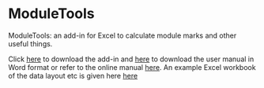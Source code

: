 # ModuleTools

ModuleTools: an add-in for Excel to calculate module marks and other useful things.

Click [here](https://github.com/robbriers/moduletools/raw/master/ModuleTools.xlam) to download the add-in and [here](https://github.com/robbriers/moduletools/raw/master/docs/ModuleTools.docx) to download the user manual in Word format or refer to the online manual [here](https://robbriers.github.io/moduletools/). An example Excel workbook of the data layout etc is given here [here](https://github.com/robbriers/moduletools/raw/master/ModuleTools_Example_data.xls)

